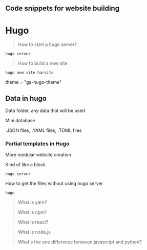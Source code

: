 ## Code snippets for website building

# Hugo

>How to start a hugo server?

```
hugo server
```

>How to build a new site

```
hugo new site harsite
```


theme = "ga-hugo-theme"


## Data in hugo

Data folder, any data that will be used

Mini database

.JSON files, .YAML files, .TOML files

### Partial templates in Hugo

More modular website creation

Kind of like a block

```
hugo server
```

How to get the files without using hugo server
```
hugo
```

> What is yarn?

> What is npm?

> What is react?

> What is node.js

> What's the one difference between javascript and python?
